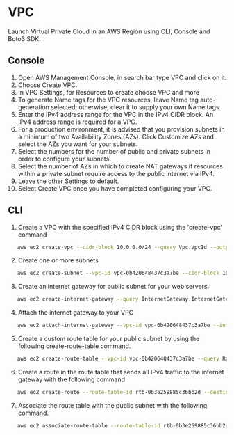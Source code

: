 
# VPC

Launch Virtual Private Cloud in an AWS Region using CLI, Console and Boto3 SDK.

## Console

1. Open AWS Management Console, in search bar type VPC and click on it.
2. Choose Create VPC.
3. In VPC Settings, for Resources to create choose VPC and more
4. To generate Name tags for the VPC resources, leave Name tag auto-generation selected; otherwise, clear it to supply your own Name tags.
5. Enter the IPv4 address range for the VPC in the IPv4 CIDR block. An IPv4 address range is required for a VPC.
6. For a production environment, it is advised that you provision subnets in a minimum of two Availability Zones (AZs). Click Customize AZs and select the AZs you want for your subnets. 
7. Select the numbers for the number of public and private subnets in order to configure your subnets. 
8. Select the number of AZs in which to create NAT gateways if resources within a private subnet require access to the public internet via IPv4.
9. Leave the other Settings to default.
10. Select Create VPC once you have completed configuring your VPC.

## CLI

1. Create a VPC with the specified IPv4 CIDR block using the 'create-vpc' command
```bash
   aws ec2 create-vpc --cidr-block 10.0.0.0/24 --query Vpc.VpcId --output text
```
2. Create one or more subnets 
```bash
   aws ec2 create-subnet --vpc-id vpc-0b420648437c3a7be --cidr-block 10.0.1.0/24 --availability-zone us-east-1a --query Subnet.SubnetId --output text 
```
3. Create an internet gateway for public subnet for your web servers.
```bash
   aws ec2 create-internet-gateway --query InternetGateway.InternetGatewayId --output text
```
4. Attach the internet gateway to your VPC
```bash
   aws ec2 attach-internet-gateway --vpc-id vpc-0b420648437c3a7be --internet-gateway-id igw-01423a137b4c46a73
```
5. Create a custom route table for your public subnet by using the following create-route-table command.
```bash
   aws ec2 create-route-table --vpc-id vpc-0b420648437c3a7be --query RouteTable.RouteTableId --output text 
```
6. Create a route in the route table that sends all IPv4 traffic to the internet gateway with the following command
```bash
   aws ec2 create-route --route-table-id rtb-0b3e259885c36bb2d --destination-cidr-block 0.0.0.0/0 --gateway-id igw-01423a137b4c46a73
```
7. Associate the route table with the public subnet with the following command.
```bash
   aws ec2 associate-route-table --route-table-id rtb-0b3e259885c36bb2d --subnet-id subnet-0a45434e978f36ed1
```
